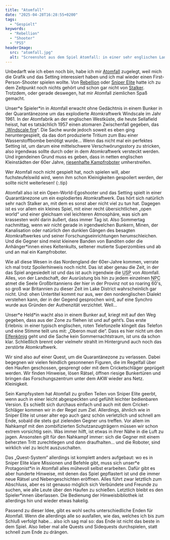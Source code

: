 ```yaml
---
title: "Atomfall"
date: "2025-04-28T16:28:55+0200"
tags:
  - "Gespielt"
keywords:
  - "Rebellion"
  - "Shooter"
  - "PS5"
headerImage:
  src: "atomfall.jpg"
  alt: "Screenshot aus dem Spiel Atomfall: in einer sehr englischen Landschaft ist ein Dorf aus der Vogelperspektive zu sehen, dahinter ein See mit einer kleinen Insel und am anderen Ufer vor einer Gebrigskette ein Atomkraftwerk aus dessen zerstörtem Reaktorgebäude lilane Strahlen und Blitze gegen den Himmel entweichen."
---
```


Unbedarft wie ich eben noch bin, habe ich mir [Atomfall](https://atomfall.com/de) zugelegt, weil mich die Grafik und das Setting interessiert haben und ich mal wieder einen First-Person-Shooter spielen wollte. Von [Rebellion](https://rebellion.com/de/) oder [Sniper Elite](https://rebellion.com/games/sniper-elite-5/) hatte ich zu dem Zeitpunkt noch nichts gehört und schon gar nicht von [Stalker](https://de.wikipedia.org/wiki/S.T.A.L.K.E.R.:_Shadow_of_Chernobyl). Trotzdem, oder gerade deswegen, hat mir Atomfall ziemlichen Spaß gemacht.

Unser\*e Spieler\*in in Atomfall erwacht ohne Gedächtnis in einem Bunker in der Quarantänezone um das explodierte Atomkraftwerk Windscale im Jahr 1961. In der Atomfabrik an der englischen Westküste, die heute Sellafield heisst, hat es tatsächlich 1957 einen atomaren Zwischenfall gegeben, das „[Windscale fire](https://youtu.be/pxYz3lJ-iiQ)“. Die Sache wurde jedoch soweit es eben ging heruntergespielt, da das dort produzierte Tritium zum Bau einer Wasserstoffbombe benötigt wurde… Wenn das nicht mal ein perfektes Setting ist, um darum eine mittelschwere Verschwörungsstory zu stricken, also irgendwas sollte durch oder in dem Atomkraftwerk versteckt werden. Und irgendeinen Grund muss es geben, dass in netten englischen Kleinstädten der 60er Jahre, [riesenhafte Kampfroboter](https://youtu.be/gvCry-rEhcs?si=zxuwespQ0bzOrFGv&t=4m22s) umherstreifen. 

Wer Atomfall noch nicht gespielt hat, noch spielen will, aber fuchsteufelswild wird, wenn ihm schon Kleinigkeiten gespoilert werden, der sollte nicht weiterlesen! {:.tip}

Atomfall also ist ein Open-World-Egoshooter und das Setting spielt in einer Quarantänezone um ein explodiertes Atomkraftwerk. Das hört sich natürlich sehr nach Stalker an, mit dem es sonst aber nicht viel zu tun hat. Dagegen ist es vor allem ein kleines Spiel, mit einer recht übersichtlichen „open world“ und einer gleichsam viel leichteren Atmosphäre, was sich am krassesten wohl darin äußert, dass immer Tag ist. Also Sommertag nachmittag, wenn wir nicht gerade in irgendwelchen Bunkern, Minen, der Kanalisation oder natürlich den dunklen Gängen des besagten Atomkraftwerkes und seiner Forschungseinrichtungen herumschleichen. Und die Gegner sind meist kleinere Banden von Banditen oder die Anhänger\*innen eines Keltenkults, seltener mutierte Superzombies und ab und an mal ein Kampfroboter.

Wie all diese Wesen in das Nordengland der 60er-Jahre kommen, verrate ich mal trotz Spoilerhinweis noch nicht. Das ist aber genau die Zeit, in der das Spiel angesiedelt ist und das ist auch irgendwie die <abbr title="Unique Selling Proposition">USP</abbr> von Atomfall. Alles, von der Landschaft, der Ausrüstung bis hin zu jedem einzelnen <abbr title="Non Player Character">NPC</abbr> atmet die Seele Großbritanniens der hier in der Provinz not so roaring 60's, so groß war Britannien zu dieser Zeit im Lake District wahrscheinlich gar nicht. Und: ohen Untertitel kommt nur aus, wer den nordenglischen Dialekt verstehen kann, der in der Gegend gesprochen wird, auf eine Synchro wurde aus Gründen der Authenzität verzichtet. Well…

Unser\*e Held\*in wacht also in einem Bunker auf, kriegt mit auf den Weg gegeben, dass aus der Zone zu fliehen ist und auf geht’s. Das erste Erlebnis: in einer typisch englischen, roten Telefonzelle klingelt das Telefon und eine Stimme teilt uns mit: „Oberon must die“. Dass es hier nicht um den [Elfenkönig](https://de.wikipedia.org/wiki/Oberon_(Elfenk%C3%B6nig)) geht und die Sache kein Sommernachtstraum, ist uns da schon klar. Schließlich brennt oder vielmehr strahlt im Hintergrund auch noch das zerstörte Atomkraftwerk. 

Wir sind also auf einer Quest, um die Quarantänezone zu verlassen. Dabei begegnen wir vielen feindlich gesonnenen Figuren, die im Regelfall über den Haufen geschossen, gesprengt oder mit dem Cricketschläger geprügelt werden. Wir finden Hinweise, lösen Rätsel, öffnen riesige Bunkertüren und bringen das Forschungszentrum unter dem AKW wieder ans Netz. Kleinigkeit.

Sein Kampfsystem hat Atomfall zu großen Teilen von Sniper Elite geerbt, wenn auch in einer leicht abgespeckten und gefühlt leichter bedienbaren Version. Es schießt sich durchaus einfach und auch mit dem Cricket-Schläger kommen wir  in der Regel zum Ziel. Allerdings, ähnlich wie in Sniper Elite ist unser alter ego auch ganz schön verletzlich und schnell am Ende, sobald die stets gut zielenden Gegner uns treffen. Vor allem im Nahkampf mit den zombifizierten Schutzanzugträgern müssen wir schon extrem vorsichtig sein. Was immer hilft, ist etwas in ihrer Nähe in die Luft zu jagen. Ansonsten gilt für den Nahkampf immer: sich die Gegner mit einem beherzten Tritt zurechtlegen und dann draufhalten… und die Roboter, sind wirklich viel zu leicht auszuschalten.

Das „Quest-System“ allerdings ist komplett anders aufgebaut: wo es in Sniper Elite klare Missionen und Befehle gibt, muss sich unser\*e Protagonist\*in in Atomfall alles mühevoll selbst erarbeiten. Dafür gibt es aber hunderte Hinweise, mit denen das Spiel gepflastert ist und die immer neue Rätsel und Nebengeschichten eröffnen. Alles führt zwar letztlich zum Abschluss, aber es ist genauso möglich sich Verbündete und Freunde zu suchen, wie alle Leute über den Haufen zu schießen. Letztlich bleibt es den Spieler\*innen überlassen. Die Bedienung der Hinweisbibliothek ist allerdings hin und wieder etwas hakelig.

Passend zu dieser Idee, gibt es wohl sechs unterschiedliche Enden für Atomfall. Wenn die allerdings alle so ausfallen, wie das, welches ich bis zum Schluß verfolgt habe… also ich sag mal so: das Ende ist nicht das beste in dem Spiel. Also lieber mal alle Quests und Sidequests durchspielen, statt schnell zum Ende zu drängen.